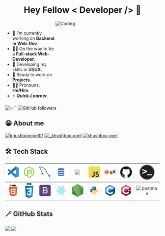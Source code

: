 <h1 align="center"> Hey Fellow < Developer /> 👋 </h1>
<p align='center'>
</p>

<img align="right" alt="Coding" width="340" height="250" src="https://cdn.dribbble.com/users/4382412/screenshots/15633275/media/085a014ebebde73e5cd510c93941f49a.gif">

<br />


- 🥇 I’m currently working on **Backend in Web-Dev**.
- 🧑‍💻 On the way to be a **Full-stack Web-Developer**.
- 🎯 Developing my skills in **UI/UX**.
- 💬 Ready to work on **Projects**.
- 👨‍🎓 Pronouns: **He/Him**.
- ⚡ **_Quick-Learner_**.


![>](https://komarev.com/ghpvc/?username=Ayush76-crypto&style=plastic&color=blueviolet) <sup>**~**</sup>
<img alt="GitHub followers" src="https://img.shields.io/github/followers/Ayush76-crypto?label=Ayush76-crypto&style=social">

## **😁 About me**

<p align="left">
<a href="https://www.facebook.com/profile.php?id=100070096233810"  target="blank"><img align="center" src="https://img.icons8.com/ios-filled/50/4a90e2/facebook--v1.png" alt="khushboogoel01" height="55" width="55" /></a>
<a href="https://www.instagram.com/ayushverma941/" target="blank"><img align="center" src="https://img.icons8.com/color/48/000000/instagram-new--v1.png" alt="_khushboo.goel" height="60" width="60" /></a>
<a href="https://www.linkedin.com/in/ayush-verma-6b5986202" target="blank"><img align="center" src="https://img.icons8.com/fluency/48/000000/linkedin.png" alt="khushboo goel" height="60" width="" /></a>
</p>


## 🛠 Tech Stack

|<img src="https://raw.githubusercontent.com/devicons/devicon/master/icons/vscode/vscode-original.svg" width=50> | <img src="https://raw.githubusercontent.com/devicons/devicon/master/icons/nodejs/nodejs-original.svg" width=50> | <img src="https://raw.githubusercontent.com/devicons/devicon/master/icons/mysql/mysql-original.svg" width="50"> | <img src="https://raw.githubusercontent.com/github/explore/80688e429a7d4ef2fca1e82350fe8e3517d3494d/topics/sql/sql.png" width="50"> | <img src="https://www.vectorlogo.zone/logos/git-scm/git-scm-icon.svg" width="50"> | <img src="https://raw.githubusercontent.com/devicons/devicon/master/icons/javascript/javascript-original.svg" width="50"> | <img src="https://raw.githubusercontent.com/github/explore/80688e429a7d4ef2fca1e82350fe8e3517d3494d/topics/git/git.png" alt="c++" width="50"> | <img src="https://raw.githubusercontent.com/github/explore/78df643247d429f6cc873026c0622819ad797942/topics/github/github.png" alt="python" width="50">  | <img src="https://raw.githubusercontent.com/github/explore/80688e429a7d4ef2fca1e82350fe8e3517d3494d/topics/terminal/terminal.png" alt="php" width="50">  |  
|:-:|:-:|:-:|:-:|:-:|:-:|:-:|:-:|:-:|
|<img src="https://raw.githubusercontent.com/devicons/devicon/master/icons/html5/html5-original-wordmark.svg" alt="html5" width="50"> | <img src="https://raw.githubusercontent.com/devicons/devicon/master/icons/css3/css3-original-wordmark.svg" alt="css3" width="50" height="50"/> | <img src="https://raw.githubusercontent.com/devicons/devicon/master/icons/bootstrap/bootstrap-plain.svg" alt="boostrap" width="50"> | <img src="https://raw.githubusercontent.com/github/explore/80688e429a7d4ef2fca1e82350fe8e3517d3494d/topics/react/react.png" alt="android" width="50"> | <img src="https://raw.githubusercontent.com/github/explore/80688e429a7d4ef2fca1e82350fe8e3517d3494d/topics/nodejs/nodejs.png" alt="git" width="50"> | <img src="https://raw.githubusercontent.com/github/explore/80688e429a7d4ef2fca1e82350fe8e3517d3494d/topics/python/python.png" alt="heroku" width="50"> | <img src="https://raw.githubusercontent.com/devicons/devicon/master/icons/c/c-original.svg" alt="linux" width="50"> | <img src="https://raw.githubusercontent.com/devicons/devicon/master/icons/cplusplus/cplusplus-original.svg" alt="postman" width="50"> | <img src="https://www.vectorlogo.zone/logos/getpostman/getpostman-icon.svg" alt="postman" width="50"> | 


## 🪄 **GitHub Stats**

<a href="https://github.com/Ayush76-crypto">
  <img align="center" src="https://github-readme-stats.vercel.app/api?username=Ayush76-crypto&show_icons=true&hide_border=false&title_color=7CF700&amp&icon_color=0081BE&amp&text_color=FEFEFE&amp&bg_color=000000"/>
</a>
<a href="https://github.com/Ayush76-crypto">
  <img align="center" height="195px" src="https://github-readme-stats.vercel.app/api/top-langs/?username=Ayush76-crypto&theme=chartreuse-dark&hide_langs_below=0" />
</a>

[github]: https://github.com/Ayush76-crypto
[facebook]: https://www.facebook.com/profile.php?id=100070096233810
[instagram]: https://www.instagram.com/ayushverma941/
[linkedin]: https://www.linkedin.com/in/ayush-verma-6b5986202
